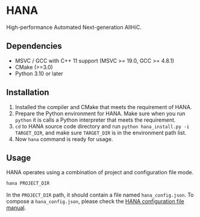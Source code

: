 # HANA

High-performance Automated Next-generation AllHiC.

## Dependencies

- MSVC / GCC with C++ 11 support (MSVC >= 19.0, GCC >= 4.8.1)
- CMake (>=3.0)
- Python 3.10 or later

## Installation

1. Installed the compiler and CMake that meets the requirement of HANA.
2. Prepare the Python environment for HANA. Make sure when you run `python` it is calls a Python interpreter that meets the requirement.
3. `cd` to HANA source code directory and run `python hana_install.py -i TARGET_DIR`, and make sure `TARGET_DIR` is in the environment path list.
4. Now `hana` command is ready for usage.

## Usage

HANA operates using a combination of project and configuration file mode. 

```bash
hana PROJECT_DIR
```

In the `PROJECT_DIR` path, it should contain a file named `hana_config.json`. To compose a `hana_config.json`, please check the [HANA configuration file manual](config_manual.md).
